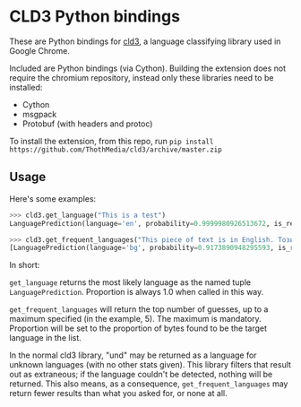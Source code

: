# CLD3 Python bindings
These are Python bindings for [cld3](https://github.com/Google/cld3), a
language classifying library used in Google Chrome.

Included are Python bindings (via Cython). Building the extension does not
require the chromium repository, instead only these libraries need to
be installed:

- Cython
- msgpack
- Protobuf (with headers and protoc)

To install the extension, from this repo, run `pip install https://github.com/ThothMedia/cld3/archive/master.zip`

## Usage
Here's some examples:

```python
>>> cld3.get_language("This is a test")
LanguagePrediction(language='en', probability=0.9999980926513672, is_reliable=True, proportion=1.0)

>>> cld3.get_frequent_languages("This piece of text is in English. Този текст е на Български.", 5)
[LanguagePrediction(language='bg', probability=0.9173890948295593, is_reliable=True, proportion=0.5853658318519592), LanguagePrediction(language='en', probability=0.9999790191650391, is_reliable=True, proportion=0.4146341383457184)]
```

In short:

`get_language` returns the most likely language as the named tuple `LanguagePrediction`. Proportion is always 1.0 when called in this way.

`get_frequent_languages` will return the top number of guesses, up to a maximum specified (in the example, 5). The maximum is mandatory. Proportion will be set to the proportion of bytes found to be the target language in the list.

In the normal cld3 library, "und" may be returned as a language for unknown languages (with no other stats given). This library filters that result out as extraneous; if the language couldn't be detected, nothing will be returned. This also means, as a consequence, `get_frequent_languages` may return fewer results than what you asked for, or none at all.
